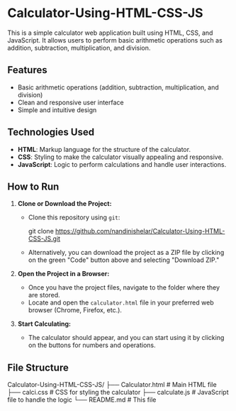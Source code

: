 # Calculator-Using-HTML-CSS-JS

This is a simple calculator web application built using HTML, CSS, and JavaScript. It allows users to perform basic arithmetic operations such as addition, subtraction, multiplication, and division.

## Features
- Basic arithmetic operations (addition, subtraction, multiplication, and division)
- Clean and responsive user interface
- Simple and intuitive design

## Technologies Used
- **HTML**: Markup language for the structure of the calculator.
- **CSS**: Styling to make the calculator visually appealing and responsive.
- **JavaScript**: Logic to perform calculations and handle user interactions.

## How to Run

1. **Clone or Download the Project:**
   - Clone this repository using `git`:
   
     git clone https://github.com/nandinishelar/Calculator-Using-HTML-CSS-JS.git
    
   - Alternatively, you can download the project as a ZIP file by clicking on the green "Code" button above and selecting "Download ZIP."

2. **Open the Project in a Browser:**
   - Once you have the project files, navigate to the folder where they are stored.
   - Locate and open the `calculator.html` file in your preferred web browser (Chrome, Firefox, etc.).
   
3. **Start Calculating:**
   - The calculator should appear, and you can start using it by clicking on the buttons for numbers and operations.

## File Structure
Calculator-Using-HTML-CSS-JS/ ├── Calculator.html # Main HTML file ├── calci.css # CSS for styling the calculator ├── calculate.js # JavaScript file to handle the logic └── README.md # This file
